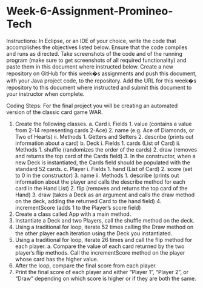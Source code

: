 # Week-6-Assignment-Promineo-Tech

Instructions: In Eclipse, or an IDE of your choice, write the code that accomplishes the objectives listed below. 
Ensure that the code compiles and runs as directed. Take screenshots of the code and of the running program 
(make sure to get screenshots of all required functionality) and paste them in this document where instructed below. 
Create a new repository on GitHub for this week�s assignments and push this document, with your Java project code, 
to the repository. Add the URL for this week�s repository to this document where instructed and submit this document 
to your instructor when complete.

Coding Steps:
For the final project you will be creating an automated version of the classic card game WAR.
1.	Create the following classes.
    a.	Card
        i.	Fields
            1.	value (contains a value from 2-14 representing cards 2-Ace)
            2.	name (e.g. Ace of Diamonds, or Two of Hearts)
        ii.	Methods
            1.	Getters and Setters
            2.	describe (prints out information about a card)
    b.	Deck
        i.	Fields
            1.	cards (List of Card)
        ii.	Methods
            1.	shuffle (randomizes the order of the cards)
            2.	draw (removes and returns the top card of the Cards field)
            3.	In the constructor, when a new Deck is instantiated, the Cards field should be populated with the standard 52 cards.
    c.	Player
        i.	Fields
            1.	hand (List of Card)
            2.	score (set to 0 in the constructor)
            3.	name
        ii.	Methods
            1.	describe (prints out information about the player and calls the describe method for each card in the Hand List)
            2.	flip (removes and returns the top card of the Hand)
            3.	draw (takes a Deck as an argument and calls the draw method on the deck, adding the returned Card to the hand field)
            4.	incrementScore (adds 1 to the Player’s score field)
2.	Create a class called App with a main method.
3.	Instantiate a Deck and two Players, call the shuffle method on the deck.
4.	Using a traditional for loop, iterate 52 times calling the Draw method on the other player each iteration using the Deck you instantiated.
5.	Using a traditional for loop, iterate 26 times and call the flip method for each player.
a.	Compare the value of each card returned by the two player’s flip methods. Call the incrementScore method on the player whose card has the higher value.
6.	After the loop, compare the final score from each player.
7.	Print the final score of each player and either “Player 1”, “Player 2”, or “Draw” depending on which score is higher or if they are both the same.
